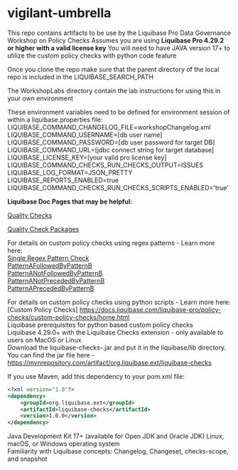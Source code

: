 # vigilant-umbrella
This repo contains artifacts to be use by the Liquibase Pro Data Governance Workshop on Policy Checks
Assumes you are using **Liquibase Pro 4.29.2 or higher with a valid license key**
You will need to have JAVA version 17+ to utilize the custom policy checks with python code feature

Once you clone the repo make sure that the parent directory of the local repo is included in the LIQUIBASE_SEARCH_PATH<br />

The WorkshopLabs directory contain the lab instructions for using this in your own environment<br />

These environment variables need to be defined for environment session of within a liquibase.properties file:<br />
LIQUIBASE_COMMAND_CHANGELOG_FILE=workshopChangelog.xml<br />
LIQUIBASE_COMMAND_USERNAME=[db user name] <br />
LIQUIBASE_COMMAND_PASSWORD=[db user password for target DB] <br />
LIQUIBASE_COMMAND_URL=[jdbc connect string for target database] <br />
LIQUIBASE_LICENSE_KEY=[your valid pro license key] <br />
LIQUIBASE_COMMAND_CHECKS_RUN_CHECKS_OUTPUT=ISSUES <br />
LIQUIBASE_LOG_FORMAT=JSON_PRETTY <br />
LIQUIBASE_REPORTS_ENABLED=true <br />
LIQUIBASE_COMMAND_CHECKS_RUN_CHECKS_SCRIPTS_ENABLED='true' <br />


**Liquibase Doc Pages that may be helpful:**

[Quality Checks](https://docs.liquibase.com/commands/policy-checks/subcommands/home.html)

[Quality Check Packages](https://docs.liquibase.com/liquibase-pro/policy-checks/checks-packages/home.html)

For details on custom policy checks using regex patterns - Learn more here: <br />
[Single Regex Pattern Check](https://docs.liquibase.com/liquibase-pro/policy-checks/checks/changelog-checks/sql-user-defined-pattern-check.html)<br />
[PatternAFollowedByPatternB](https://docs.liquibase.com/liquibase-pro/policy-checks/checks/changelog-checks/patterna-followed-bypatternb.html)<br />
[PatternANotFollowedByPatternB](https://docs.liquibase.com/liquibase-pro/policy-checks/checks/changelog-checks/patterna-notfollowed-bypatternb.html)<br />
[PatternANotPrecededByPatternB](https://docs.liquibase.com/liquibase-pro/policy-checks/checks/changelog-checks/patterna-notpreceded-bypatternb.html)<br />
[PatternAPrecededByPatternB](https://docs.liquibase.com/liquibase-pro/policy-checks/checks/changelog-checks/patterna-preceded-bypatternb.html)<br />

For details on custom policy checks using python scripts - Learn more here: <br />
[Custom Policy Checks] https://docs.liquibase.com/liquibase-pro/policy-checks/custom-policy-checks/home.html <br />
Liquibase prerequisites for python based custom policy checks <br />
Liquibase 4.29.0+ with the Liquibase Checks extension - only available to users on MacOS or Linux <br />
Download the liquibase-checks-<version>.jar and put it in the liquibase/lib directory.  <br />
You can find the jar file here - https://mvnrepository.com/artifact/org.liquibase.ext/liquibase-checks  <br />

If you use Maven, add this dependency to your pom.xml file:<br />
```xml
<?xml version="1.0"?>
<dependency>
    <groupId>org.liquibase.ext</groupId>
    <artifactId>liquibase-checks</artifactId>
    <version>1.0.0</version>
</dependency>
```
Java Development Kit 17+ (available for Open JDK and Oracle JDK)
Linux, macOS, or Windows operating system <br />
Familiarity with Liquibase concepts: Changelog, Changeset, checks-scope, and snapshot


